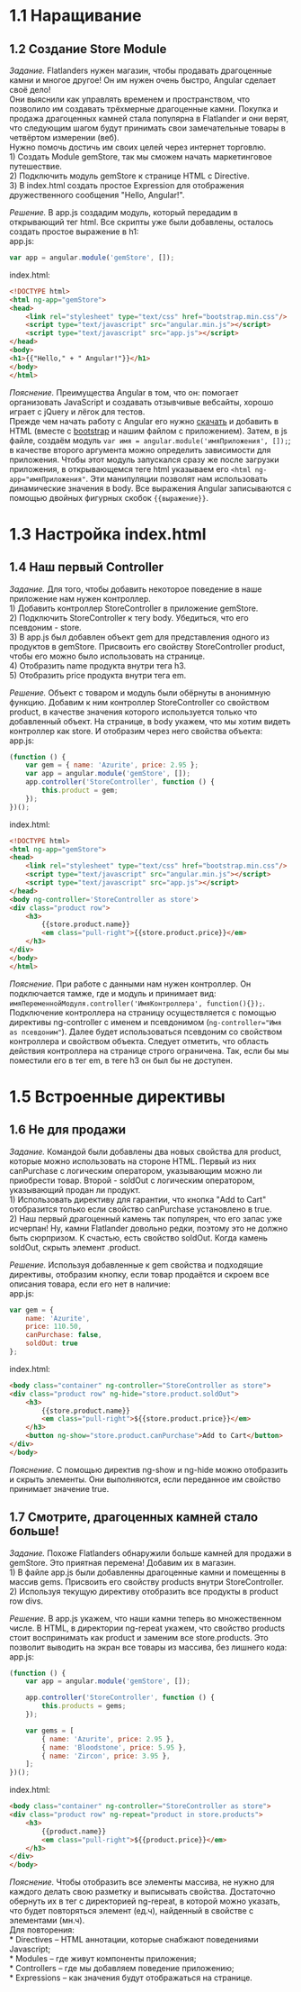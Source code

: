 # 1.1 Наращивание

## 1.2 Создание Store Module

_Задание._
Flatlanders нужен магазин, чтобы продавать драгоценные камни и многое другое! Он им нужен очень быстро, Angular сделает своё дело!   
Они выяснили как управлять временем и пространством, что позволило им создавать трёхмерные драгоценные камни. Покупка и продажа драгоценных камней стала популярна в Flatlander и они верят, что следующим шагом будут принимать свои замечательные товары в четвёртом измерении (веб).   
Нужно помочь достичь им своих целей через интернет торговлю.   
	1) Создать Module gemStore, так мы сможем начать маркетинговое путешествие.   
	2) Подключить модуль gemStore к странице HTML с Directive.   
	3) В index.html создать простое Expression для отображения дружественного сообщения "Hello, Angular!".

_Решение._
В app.js создадим модуль, который передадим в открывающий тег html. Все скрипты уже были добавлены, осталось создать простое выражение в h1:   
app.js:
```javascript
var app = angular.module('gemStore', []);
```
index.html:
```html
<!DOCTYPE html>
<html ng-app="gemStore">
<head>
    <link rel="stylesheet" type="text/css" href="bootstrap.min.css"/>
    <script type="text/javascript" src="angular.min.js"></script>
    <script type="text/javascript" src="app.js"></script>
</head>
<body>
<h1>{{"Hello," + " Angular!"}}</h1>
</body>
</html>
```

_Пояснение._
Преимущества Angular в том, что он: помогает организовать JavaScript и создавать отзывчивые вебсайты, хорошо играет с jQuery и лёгок для тестов.   
Прежде чем начать работу с Angular его нужно [скачать](https://angularjs.org/) и добавить в HTML (вместе с [bootstrap](http://getbootstrap.com/getting-started/#download) и нашим файлом с приложением). Затем, в js файле, создаём модуль `var имя = angular.module('имяПриложения', []);`; в качестве второго аргумента можно определить зависимости для приложения. Чтобы этот модуль запускался сразу же после загрузки приложения, в открывающемся теге html указываем его `<html ng-app="имяПриложения"`. Эти манипуляции позволят нам использовать динамические значения в body. Все выражения Angular записываются с помощью двойных фигурных скобок `{{выражение}}`.

# 1.3 Настройка index.html

## 1.4 Наш первый Controller

_Задание._
Для того, чтобы добавить некоторое поведение в наше приложение нам нужен контроллер.   
	1) Добавить контроллер StoreController в приложение gemStore.   
	2) Подключить StoreController к тегу body. Убедиться, что его псевдоним - store.   
	3) В app.js был добавлен объект gem для представления одного из продуктов в gemStore. Присвоить его свойству StoreController product, чтобы его можно было использовать на странице.   
	4) Отобразить name продукта внутри тега h3.   
	5) Отобразить price продукта внутри тега em.

_Решение._
Объект с товаром и модуль были обёрнуты в анонимную функцию. Добавим к ним контроллер StoreController со свойством product, в качестве значения которого используется только что добавленный объект. На странице, в body укажем, что мы хотим видеть контроллер как store. И отобразим через него свойства объекта:   
app.js:
```javascript
(function () {
    var gem = { name: 'Azurite', price: 2.95 };
    var app = angular.module('gemStore', []);
    app.controller('StoreController', function () {
        this.product = gem;
    });
})();
```
index.html:
```html
<!DOCTYPE html>
<html ng-app="gemStore">
<head>
    <link rel="stylesheet" type="text/css" href="bootstrap.min.css"/>
    <script type="text/javascript" src="angular.min.js"></script>
    <script type="text/javascript" src="app.js"></script>
</head>
<body ng-controller='StoreController as store'>
<div class="product row">
    <h3>
        {{store.product.name}}
        <em class="pull-right">{{store.product.price}}</em>
    </h3>
</div>
</body>
</html>
```

_Пояснение._
При работе с данными нам нужен контроллер. Он подключается тамже, где и модуль и принимает вид: `имяПеременнойМодуля.controller('ИмяКонтроллера', function(){});`. Подключение контроллера на страницу осуществляется с помощью директивы ng-controller с именем и псевдонимом (`ng-controller="Имя as псевдоним"`). Далее будет использоваться псевдоним со свойством контроллера и свойством объекта. Следует отметить, что область действия контроллера на странице строго ограничена. Так, если бы мы поместили его в тег em, в теге h3 он был бы не доступен.

# 1.5 Встроенные директивы

## 1.6 Не для продажи

_Задание._
Командой были добавлены два новых свойства для product, которые можно использовать на стороне HTML. Первый из них canPurchase с логическим оператором, указывающим можно ли приобрести товар. Второй - soldOut с логическим оператором, указывающий продан ли продукт.   
	1) Использовать директиву для гарантии, что кнопка "Add to Cart" отобразится только если свойство canPurchase установлено в true.   
	2) Наш первый драгоценный камень так популярен, что его запас уже исчерпан! Ну, камни Flatlander довольно редки, поэтому это не должно быть сюрпризом. К счастью, есть свойство soldOut. Когда камень soldOut, скрыть элемент .product.

_Решение._
Используя добавленные к gem свойства и подходящие директивы, отобразим кнопку, если товар продаётся и скроем все описания товара, если его нет в наличие:    
app.js:
```javascript
var gem = {
    name: 'Azurite',
    price: 110.50,
    canPurchase: false,
    soldOut: true
};
```
index.html:
```html
<body class="container" ng-controller="StoreController as store">
<div class="product row" ng-hide="store.product.soldOut">
    <h3>
        {{store.product.name}}
        <em class="pull-right">${{store.product.price}}</em>
    </h3>
    <button ng-show="store.product.canPurchase">Add to Cart</button>
</div>
</body>
```

_Пояснение._
С помощью директив ng-show и ng-hide можно отобразить и скрыть элементы. Они выполняются, если переданное им свойство принимает значение true.

## 1.7 Смотрите, драгоценных камней стало больше!

_Задание._
Похоже Flatlanders обнаружили больше камней для продажи в gemStore. Это приятная перемена! Добавим их в магазин.   
	1) В файле app.js были добавленны драгоценные камни и помещенны в массив gems. Присвоить его свойству products внутри StoreController.   
	2) Используя текущую директиву отобразить все продукты в product row divs. 

_Решение._
В app.js укажем, что наши камни теперь во множественном числе. В HTML, в директории ng-repeat укажем, что свойство products стоит воспринимать как product и заменим все store.products. Это позволит выводить на экран все товары из массива, без лишнего кода:   
app.js:
```javascript
(function () {
    var app = angular.module('gemStore', []);

    app.controller('StoreController', function () {
        this.products = gems;
    });

    var gems = [
        { name: 'Azurite', price: 2.95 },
        { name: 'Bloodstone', price: 5.95 },
        { name: 'Zircon', price: 3.95 },
    ];
})();
```
index.html:
```html
<body class="container" ng-controller="StoreController as store">
<div class="product row" ng-repeat="product in store.products">
    <h3>
        {{product.name}}
        <em class="pull-right">${{product.price}}</em>
    </h3>
</div>
</body>
```

_Пояснение._
Чтобы отобразить все элементы массива, не нужно для каждого делать свою разметку и выписывать свойства. Достаточно обернуть их в тег с директорией ng-repeat, в которой можно указать, что будет повторяться элемент (ед.ч), найденный в свойстве с элементами (мн.ч).   
Для повторения:    
	*	Directives – HTML аннотации, которые снабжают поведениями Javascript;  
	*	Modules – где живут компоненты приложения;  
	*	Controllers – где мы добавляем поведение приложению;   
	*	Expressions – как значения будут отображаться на странице. 